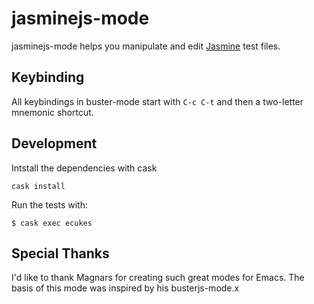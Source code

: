 # jasminejs-mode

jasminejs-mode helps you manipulate and edit [Jasmine](http://) test files.

## Keybinding

All keybindings in buster-mode start with `C-c C-t` and then a two-letter mnemonic shortcut.

## Development

Intstall the dependencies with cask

    cask install


Run the tests with:

    $ cask exec ecukes

## Special Thanks

I'd like to thank Magnars for creating such great modes for Emacs. The basis of this mode was inspired by his busterjs-mode.x
